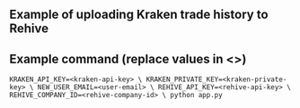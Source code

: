 Example of uploading Kraken trade history to Rehive
---------------------------------------------------
## Example command (replace values in <>)
``KRAKEN_API_KEY=<kraken-api-key> \
KRAKEN_PRIVATE_KEY=<kraken-private-key> \
NEW_USER_EMAIL=<user-email> \
REHIVE_API_KEY=<rehive-api-key> \
REHIVE_COMPANY_ID=<rehive-company-id> \
python app.py``